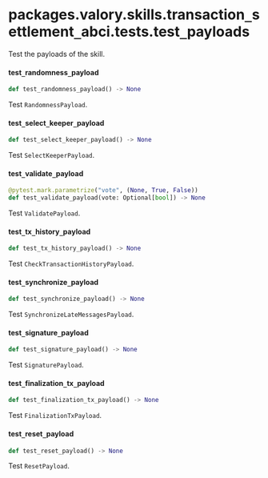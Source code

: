 <a id="packages.valory.skills.transaction_settlement_abci.tests.test_payloads"></a>

# packages.valory.skills.transaction`_`settlement`_`abci.tests.test`_`payloads

Test the payloads of the skill.

<a id="packages.valory.skills.transaction_settlement_abci.tests.test_payloads.test_randomness_payload"></a>

#### test`_`randomness`_`payload

```python
def test_randomness_payload() -> None
```

Test `RandomnessPayload`.

<a id="packages.valory.skills.transaction_settlement_abci.tests.test_payloads.test_select_keeper_payload"></a>

#### test`_`select`_`keeper`_`payload

```python
def test_select_keeper_payload() -> None
```

Test `SelectKeeperPayload`.

<a id="packages.valory.skills.transaction_settlement_abci.tests.test_payloads.test_validate_payload"></a>

#### test`_`validate`_`payload

```python
@pytest.mark.parametrize("vote", (None, True, False))
def test_validate_payload(vote: Optional[bool]) -> None
```

Test `ValidatePayload`.

<a id="packages.valory.skills.transaction_settlement_abci.tests.test_payloads.test_tx_history_payload"></a>

#### test`_`tx`_`history`_`payload

```python
def test_tx_history_payload() -> None
```

Test `CheckTransactionHistoryPayload`.

<a id="packages.valory.skills.transaction_settlement_abci.tests.test_payloads.test_synchronize_payload"></a>

#### test`_`synchronize`_`payload

```python
def test_synchronize_payload() -> None
```

Test `SynchronizeLateMessagesPayload`.

<a id="packages.valory.skills.transaction_settlement_abci.tests.test_payloads.test_signature_payload"></a>

#### test`_`signature`_`payload

```python
def test_signature_payload() -> None
```

Test `SignaturePayload`.

<a id="packages.valory.skills.transaction_settlement_abci.tests.test_payloads.test_finalization_tx_payload"></a>

#### test`_`finalization`_`tx`_`payload

```python
def test_finalization_tx_payload() -> None
```

Test `FinalizationTxPayload`.

<a id="packages.valory.skills.transaction_settlement_abci.tests.test_payloads.test_reset_payload"></a>

#### test`_`reset`_`payload

```python
def test_reset_payload() -> None
```

Test `ResetPayload`.

